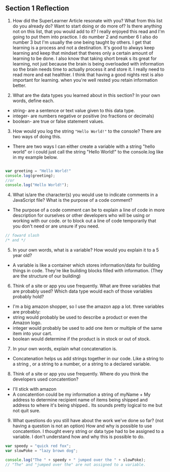 ## Section 1 Reflection

1. How did the SuperLearner Article resonate with you? What from this list do you already do? Want to start doing or do more of? Is there anything not on this list, that you would add to it?
  I really enjoyed this read and I'm going to put them into practice. I do number 2 and number 6 I also do number 3 but I'm usually the one being taught by others. I get that learning is a process and not a destination. It's good to always keep learning and keep that mindset that theres only a certain amount of learning to be done. I also know that taking short break s its great for learning, not just because the brain is being overloaded with information so the brain needs time to actually process it and store it. I really need to read more and eat healthier. I think that having a good nights rest is also important for learning. when you're well rested you retain information better.

2. What are the data types you learned about in this section? In your own words, define each.
  * string- are a sentence or text value given to this data type.
  * integer- are numbers negative or positive (no fractions or decimals)
  * boolean- are true or false statement values.

3. How would you log the string `"Hello World!"` to the console?
  There are two ways of doing this.
  * There are two ways I can either create a variable with a string "hello world"
  or i could just call the string "Hello World!" to the console.log like in my example below.

```JavaScript

var greeting = "Hello World!"
console.log(greeting);
//or
console.log("Hello World!");
```
4. What is/are the character(s) you would use to indicate comments in a JavaScript file? What is the purpose of a code comment?
*  The purpose of a code comment can be to explain a line of code in more description for ourselves or other developers who will be using or working with our code. or to block out a line of code temporarily that you don't need or are unsure if you need.
```javascript
// foward slash
/* and */
```
5. In your own words, what is a variable? How would you explain it to a 5 year old?
*  A variable is like a container which stores information/data for building things in code. They're like building blocks filled with information. (They are the structure of our building)

6. Think of a site or app you use frequently. What are three variables that are probably used? Which data type would each of those variables probably hold?
* I'm a big amazon shopper, so I use the amazon app a lot.
 three variables are probably:
 * string would probably be used to describe a product or even the Amazon logo.
 * integer would probably be used to add one item or multiple of the same item into your cart.
 * boolean would determine if the product is in stock or out of stock.


7. In your own words, explain what concatenation is.
 * Concatenation helps us add strings together in our code. Like a string to a string , or a string to a number, or a string to a declared variable.

8. Think of a site or app you use frequently. Where do you think the developers used concatention?
  * I'll stick with amazon
  * A concatention could be my information a string of myName + My address to determine recipient name of items being shipped and address to where it's being shipped.. Its sounds pretty logical to me but not quit sure. 

9. What questions do you still have about the work we've done so far? (not having a question is not an option)
  How and why is possible to use concatention. I thought every string or data type had to be assigned to a variable. I don't understand how and why this is possible to do.
  ```javascript
  var speedy = "quick red fox";
  var slowPoke = "lazy brown dog";

  console.log("The " + speedy + " jumped over the " + slowPoke);
// "The" and "jumped over the" are not assigned to a variable.
  ```
